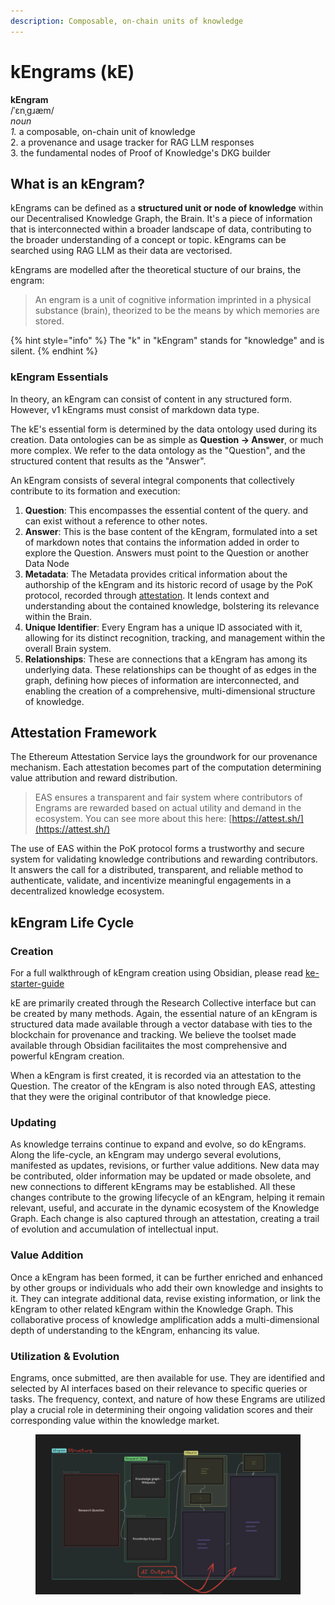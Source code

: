 ```yaml
---
description: Composable, on-chain units of knowledge
---
```


# kEngrams (kE)

**kEngram**\
/ˈɛnˌɡɹæm/\
_noun_\
&#x20;   _1._ a composable, on-chain unit of knowledge\
&#x20;   2\. a provenance and usage tracker for RAG LLM responses\
&#x20;   3\. the fundamental nodes of Proof of Knowledge's DKG builder

## What is an kEngram?

kEngrams can be defined as a **structured unit or node of knowledge** within our Decentralised Knowledge Graph, the Brain. It's a piece of information that is interconnected within a broader landscape of data, contributing to the broader understanding of a concept or topic. kEngrams can be searched using RAG LLM as their data are vectorised.

kEngrams are modelled after the theoretical stucture of our brains, the engram:

> An engram is a unit of cognitive information imprinted in a physical substance (brain), theorized to be the means by which memories are stored.

{% hint style="info" %}
The "k" in "kEngram" stands for "knowledge" and is silent.&#x20;
{% endhint %}

### kEngram Essentials

In theory, an kEngram can consist of content in any structured form. However, v1 kEngrams must consist of markdown data type.&#x20;

The kE's essential form is determined by the data ontology used during its creation. Data ontologies can be as simple as **Question -> Answer**, or much more complex. We refer to the data ontology as the "Question", and the structured content that results as the "Answer".

An kEngram consists of several integral components that collectively contribute to its formation and execution:

1. **Question**: This encompasses the essential content of the query. and can exist without a reference to other notes.
2. **Answer**: This is the base content of the kEngram, formulated into a set of markdown notes that contains the information added in order to explore the Question. Answers must point to the Question or another Data Node
3. **Metadata**: The Metadata provides critical information about the authorship of the kEngram and its historic record of usage by the PoK protocol, recorded through [attestation](kengrams.md#attestation-framework). It lends context and understanding about the contained knowledge, bolstering its relevance within the Brain.
4. **Unique Identifier**: Every Engram has a unique ID associated with it, allowing for its distinct recognition, tracking, and management within the overall Brain system.
5. **Relationships**: These are connections that a kEngram has among its underlying data. These relationships can be thought of as edges in the graph, defining how pieces of information are interconnected, and enabling the creation of a comprehensive, multi-dimensional structure of knowledge.

## Attestation Framework

The Ethereum Attestation Service lays the groundwork for our provenance mechanism. Each attestation becomes part of the computation determining value attribution and reward distribution.

> EAS ensures a transparent and fair system where contributors of Engrams are rewarded based on actual utility and demand in the ecosystem. You can see more about this here: [https://attest.sh/](https://attest.sh/)

The use of EAS within the PoK protocol forms a trustworthy and secure system for validating knowledge contributions and rewarding contributors. It answers the call for a distributed, transparent, and reliable method to authenticate, validate, and incentivize meaningful engagements in a decentralized knowledge ecosystem.

## kEngram Life Cycle

### Creation

For a full walkthrough of kEngram creation using Obsidian, please read [ke-starter-guide](../ke-starter-guide/ "mention")

kE are primarily created through the Research Collective interface but can be created by many methods. Again, the essential nature of an kEngram is structured data made available through a vector database with ties to the blockchain for provenance and tracking. We believe the toolset made available through Obsidian facilitaites the most comprehensive and powerful kEngram creation.&#x20;

When a kEngram is first created, it is recorded via an attestation to the Question. The creator of the kEngram is also noted through EAS, attesting that they were the original contributor of that knowledge piece.&#x20;

### Updating

As knowledge terrains continue to expand and evolve, so do kEngrams. Along the life-cycle, an kEngram may undergo several evolutions, manifested as updates, revisions, or further value additions. New data may be contributed, older information may be updated or made obsolete, and new connections to different kEngrams may be established. All these changes contribute to the growing lifecycle of an kEngram, helping it remain relevant, useful, and accurate in the dynamic ecosystem of the Knowledge Graph. Each change is also captured through an attestation, creating a trail of evolution and accumulation of intellectual input.

### Value Addition

Once a kEngram has been formed, it can be further enriched and enhanced by other groups or individuals who add their own knowledge and insights to it. They can integrate additional data, revise existing information, or link the kEngram to other related kEngram within the Knowledge Graph. This collaborative process of knowledge amplification adds a multi-dimensional depth of understanding to the kEngram, enhancing its value.

### Utilization & Evolution&#x20;

Engrams, once submitted, are then available for use. They are identified and selected by AI interfaces based on their relevance to specific queries or tasks. The frequency, context, and nature of how these Engrams are utilized play a crucial role in determining their ongoing validation scores and their corresponding value within the knowledge market.

<figure><img src="../../.gitbook/assets/CleanShot 2023-12-17 at 21.22.49@2x.png" alt=""><figcaption></figcaption></figure>
